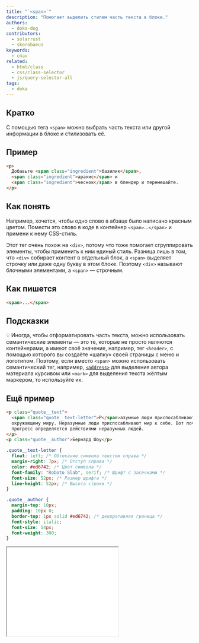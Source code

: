 ```yaml
---
title: "`<span>`"
description: "Помогает выделить стилем часть текста в блоке."
authors:
  - doka-dog
contributors:
  - solarrust
  - skorobaeus
keywords:
  - спан
related:
  - html/class
  - css/class-selector
  - js/query-selector-all
tags:
  - doka
---
```


## Кратко

С помощью тега `<span>` можно выбрать часть текста или другой информации в блоке и стилизовать её.

## Пример

```html
<p>
  Добавьте <span class="ingredient">базилик</span>,
  <span class="ingredient">арахис</span> и
  <span class="ingredient">чеснок</span> в блендер и перемешайте.
</p>
```

## Как понять

Например, хочется, чтобы одно слово в абзаце было написано красным цветом. Помести это слово в коде в контейнер `<span>`...`</span>` и примени к нему CSS-стиль.

Этот тег очень похож на `<div>`, потому что тоже помогает сгруппировать элементы, чтобы применить к ним единый стиль. Разница лишь в том, что `<div>` собирает контент в отдельный блок, а `<span>` выделяет строчку или даже одну букву в этом блоке. Поэтому `<div>` называют блочными элементами, а `<span>` — строчным.

## Как пишется

```html
<span>...</span>
```

## Подсказки

💡 Иногда, чтобы отформатировать часть текста, можно использовать семантические элементы — это те, которые не просто являются контейнерами, а имеют своё значение, например, тег `<header>`, с помощью которого вы создаёте «шапку» своей страницы с меню и логотипом. Поэтому, если вместо `<span>` можно использовать семантический тег, например, [`<address>`](/html/address/) для выделения автора материала курсивом или `<mark>` для выделения текста жёлтым маркером, то используйте их.

## Ещё пример

```html
<p class="quote__text">
  <span class="quote__text-letter">Р</span>азумные люди приспосабливаются к
  окружающему миру. Неразумные люди приспосабливают мир к себе. Вот почему
  прогресс определяется действиями неразумных людей.
</p>
<p class="quote__author">Бернард Шоу</p>
```

```css
.quote__text-letter {
  float: left; /* Обтекание символа текстом справа */
  margin-right: 7px; /* Отступ справа */
  color: #ed6742; /* Цвет символа */
  font-family: "Roboto Slab", serif; /* Шрифт с засечками */
  font-size: 52px; /* Размер шрифта */
  line-height: 52px; /* Высота строки */
}

.quote__author {
  margin-top: 10px;
  padding: 10px 0;
  border-top: 1px solid #ed6742; /* декоративная граница */
  font-style: italic;
  font-size: 14px;
  font-weight: 300;
}
```

<iframe title="Буквица" src="demos/show/" height="240"></iframe>
